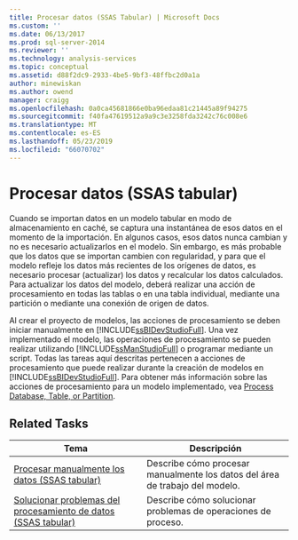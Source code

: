 ```yaml
---
title: Procesar datos (SSAS Tabular) | Microsoft Docs
ms.custom: ''
ms.date: 06/13/2017
ms.prod: sql-server-2014
ms.reviewer: ''
ms.technology: analysis-services
ms.topic: conceptual
ms.assetid: d88f2dc9-2933-4be5-9bf3-48ffbc2d0a1a
author: minewiskan
ms.author: owend
manager: craigg
ms.openlocfilehash: 0a0ca45681866e0ba96edaa81c21445a89f94275
ms.sourcegitcommit: f40fa47619512a9a9c3e3258fda3242c76c008e6
ms.translationtype: MT
ms.contentlocale: es-ES
ms.lasthandoff: 05/23/2019
ms.locfileid: "66070702"
---
```

# <a name="process-data-ssas-tabular"></a>Procesar datos (SSAS tabular)
  Cuando se importan datos en un modelo tabular en modo de almacenamiento en caché, se captura una instantánea de esos datos en el momento de la importación. En algunos casos, esos datos nunca cambian y no es necesario actualizarlos en el modelo. Sin embargo, es más probable que los datos que se importan cambien con regularidad, y para que el modelo refleje los datos más recientes de los orígenes de datos, es necesario procesar (actualizar) los datos y recalcular los datos calculados. Para actualizar los datos del modelo, deberá realizar una acción de procesamiento en todas las tablas o en una tabla individual, mediante una partición o mediante una conexión de origen de datos.  
  
 Al crear el proyecto de modelos, las acciones de procesamiento se deben iniciar manualmente en [!INCLUDE[ssBIDevStudioFull](../includes/ssbidevstudiofull-md.md)]. Una vez implementado el modelo, las operaciones de procesamiento se pueden realizar utilizando [!INCLUDE[ssManStudioFull](../includes/ssmanstudiofull-md.md)] o programar mediante un script. Todas las tareas aquí descritas pertenecen a acciones de procesamiento que puede realizar durante la creación de modelos en [!INCLUDE[ssBIDevStudioFull](../includes/ssbidevstudiofull-md.md)]. Para obtener más información sobre las acciones de procesamiento para un modelo implementado, vea [Process Database, Table, or Partition](tabular-models/process-database-table-or-partition-analysis-services.md).  
  
## <a name="related-tasks"></a>Related Tasks  
  
|Tema|Descripción|  
|-----------|-----------------|  
|[Procesar manualmente los datos &#40;SSAS tabular&#41;](manually-process-data-ssas-tabular.md)|Describe cómo procesar manualmente los datos del área de trabajo del modelo.|  
|[Solucionar problemas del procesamiento de datos &#40;SSAS tabular&#41;](troubleshoot-process-data-ssas-tabular.md)|Describe cómo solucionar problemas de operaciones de proceso.|  
  
  
